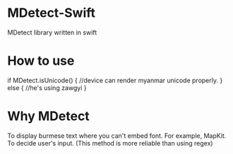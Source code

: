 # MDetect-Swift
MDetect library written in swift

# How to use
if MDetect.isUnicode() {
  //device can render myanmar unicode properly.
} else {
  //he's using zawgyi
}

# Why MDetect
To display burmese text where you can't embed font. For example, MapKit.
To decide user's input. (This method is more reliable than using regex)
